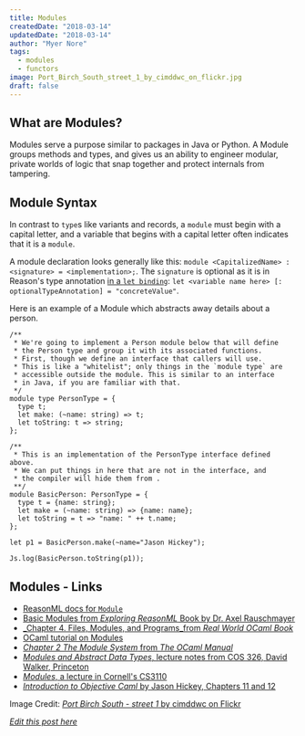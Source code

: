 ```yaml
---
title: Modules
createdDate: "2018-03-14"
updatedDate: "2018-03-14"
author: "Myer Nore"
tags:
  - modules
  - functors
image: Port_Birch_South_street_1_by_cimddwc_on_flickr.jpg
draft: false
---
```


## What are Modules?

Modules serve a purpose similar to packages in Java or Python.
A Module groups methods and types, and gives us an ability to
engineer modular, private worlds of logic that snap together and protect
internals from tampering.


## Module Syntax

In contrast to `type`s like variants and records,
a `module` must begin with a capital letter, and a variable that begins
with a capital letter often indicates that it is a `module`.

A module declaration looks generally like this:
`module <CapitalizedName> : <signature> = <implementation>;`. The `signature`
is optional as it is in Reason's type annotation
[in a `let binding`](https://reasonml.github.io/docs/en/type.html#annotations):
`let <variable name here> [: optionalTypeAnnotation] = "concreteValue"`.

Here is an example of a Module which abstracts away details about a
person.

```reason
/**
 * We're going to implement a Person module below that will define
 * the Person type and group it with its associated functions.
 * First, though we define an interface that callers will use.
 * This is like a "whitelist"; only things in the `module type` are
 * accessible outside the module. This is similar to an interface
 * in Java, if you are familiar with that.
 */
module type PersonType = {
  type t;
  let make: (~name: string) => t;
  let toString: t => string;
};

/**
 * This is an implementation of the PersonType interface defined above.
 * We can put things in here that are not in the interface, and
 * the compiler will hide them from .
 **/
module BasicPerson: PersonType = {
  type t = {name: string};
  let make = (~name: string) => {name: name};
  let toString = t => "name: " ++ t.name;
};

let p1 = BasicPerson.make(~name="Jason Hickey");

Js.log(BasicPerson.toString(p1));
```

## Modules - Links

-   [ReasonML docs for `Module`](https://reasonml.github.io/docs/en/module.html)
-   [Basic Modules from _Exploring ReasonML_ Book by Dr. Axel Rauschmayer](http://reasonmlhub.com/exploring-reasonml/ch_basic-modules.html)
-   [_Chapter 4. Files, Modules, and Programs_from _Real World OCaml Book_](https://realworldocaml.org/v1/en/html/files-modules-and-programs.html)
-   [OCaml tutorial on Modules](https://ocaml.org/learn/tutorials/modules.html)
-   [_Chapter 2 The Module System_ from _The OCaml Manual_](https://caml.inria.fr/pub/docs/manual-ocaml/moduleexamples.html)
-   [_Modules and Abstract Data Types_, lecture notes from COS 326, David Walker, Princeton](https://www.cs.princeton.edu/courses/archive/fall17/cos326/lec/15-modules.pdf)
-   [_Modules_, a lecture in Cornell's CS3110](http://www.cs.cornell.edu/courses/cs3110/2016fa/l/07-modules/notes.html)
-   [_Introduction to Objective Caml_ by Jason Hickey, Chapters 11 and 12](http://www.nuprl.org/documents/Hickey/02caltech-ocaml.pdf)

Image Credit: [_Port Birch South - street 1_ by cimddwc on Flickr](https://www.flickr.com/photos/cimddwc/16037999946/in/album-72157649784716806/)

_[Edit this post here](https://github.com/codekiln/gradus-reason/tree/master/data/steps/2018-03-14--modules/index.md)_
